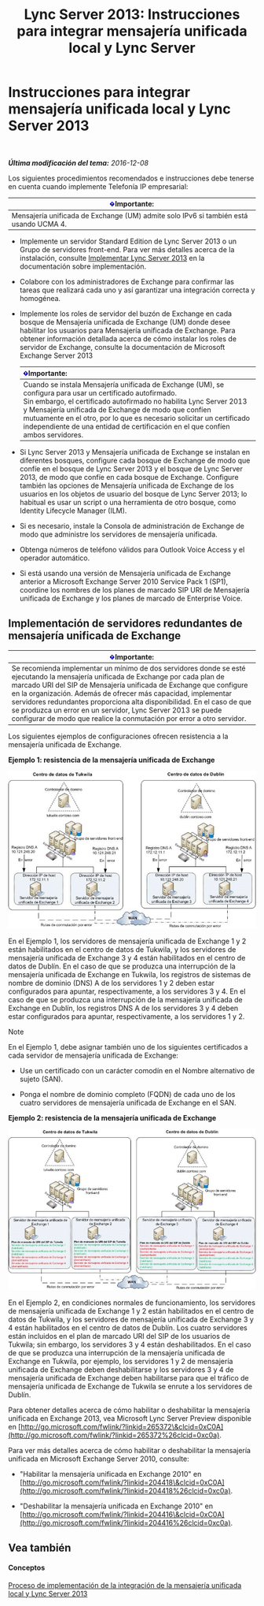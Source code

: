 ﻿---
title: 'Lync Server 2013: Instrucciones para integrar mensajería unificada local y Lync Server'
TOCTitle: Instrucciones para integrar mensajería unificada local y Lync Server
ms:assetid: 829ac017-6907-40f9-be22-787a28eae0ac
ms:mtpsurl: https://technet.microsoft.com/es-es/library/Gg398656(v=OCS.15)
ms:contentKeyID: 48275866
ms.date: 01/07/2017
mtps_version: v=OCS.15
ms.translationtype: HT
---

# Instrucciones para integrar mensajería unificada local y Lync Server 2013

 

_**Última modificación del tema:** 2016-12-08_

Los siguientes procedimientos recomendados e instrucciones debe tenerse en cuenta cuando implemente Telefonía IP empresarial:

<table>
<thead>
<tr class="header">
<th><img src="images/Gg425917.important(OCS.15).gif" title="important" alt="important" />Importante:</th>
</tr>
</thead>
<tbody>
<tr class="odd">
<td>Mensajería unificada de Exchange (UM) admite solo IPv6 si también está usando UCMA 4.</td>
</tr>
</tbody>
</table>


  - Implemente un servidor Standard Edition de Lync Server 2013 o un Grupo de servidores front-end. Para ver más detalles acerca de la instalación, consulte [Implementar Lync Server 2013](lync-server-2013-deploying-lync-server.md) en la documentación sobre implementación.

  - Colabore con los administradores de Exchange para confirmar las tareas que realizará cada uno y así garantizar una integración correcta y homogénea.

  - Implemente los roles de servidor del buzón de Exchange en cada bosque de Mensajería unificada de Exchange (UM) donde desee habilitar los usuarios para Mensajería unificada de Exchange. Para obtener información detallada acerca de cómo instalar los roles de servidor de Exchange, consulte la documentación de Microsoft Exchange Server 2013
    
    <table>
    <thead>
    <tr class="header">
    <th><img src="images/Gg425917.important(OCS.15).gif" title="important" alt="important" />Importante:</th>
    </tr>
    </thead>
    <tbody>
    <tr class="odd">
    <td>Cuando se instala Mensajería unificada de Exchange (UM), se configura para usar un certificado autofirmado.<br />
    Sin embargo, el certificado autofirmado no habilita Lync Server 2013 y Mensajería unificada de Exchange de modo que confíen mutuamente en el otro, por lo que es necesario solicitar un certificado independiente de una entidad de certificación en el que confíen ambos servidores.</td>
    </tr>
    </tbody>
    </table>


  - Si Lync Server 2013 y Mensajería unificada de Exchange se instalan en diferentes bosques, configure cada bosque de Exchange de modo que confíe en el bosque de Lync Server 2013 y el bosque de Lync Server 2013, de modo que confíe en cada bosque de Exchange. Configure también las opciones de Mensajería unificada de Exchange de los usuarios en los objetos de usuario del bosque de Lync Server 2013; lo habitual es usar un script o una herramienta de otro bosque, como Identity Lifecycle Manager (ILM).

  - Si es necesario, instale la Consola de administración de Exchange de modo que administre los servidores de mensajería unificada.

  - Obtenga números de teléfono válidos para Outlook Voice Access y el operador automático.

  - Si está usando una versión de Mensajería unificada de Exchange anterior a Microsoft Exchange Server 2010 Service Pack 1 (SP1), coordine los nombres de los planes de marcado SIP URI de Mensajería unificada de Exchange y los planes de marcado de Enterprise Voice.

## Implementación de servidores redundantes de mensajería unificada de Exchange

<table>
<thead>
<tr class="header">
<th><img src="images/Gg425917.important(OCS.15).gif" title="important" alt="important" />Importante:</th>
</tr>
</thead>
<tbody>
<tr class="odd">
<td>Se recomienda implementar un mínimo de dos servidores donde se esté ejecutando la mensajería unificada de Exchange por cada plan de marcado URI del SIP de Mensajería unificada de Exchange que configure en la organización. Además de ofrecer más capacidad, implementar servidores redundantes proporciona alta disponibilidad. En el caso de que se produzca un error en un servidor, Lync Server 2013 se puede configurar de modo que realice la conmutación por error a otro servidor.</td>
</tr>
</tbody>
</table>


Los siguientes ejemplos de configuraciones ofrecen resistencia a la mensajería unificada de Exchange.

**Ejemplo 1: resistencia de la mensajería unificada de Exchange**

![Ejemplo 1 de Mensajería unificada de Exchange](images/Gg398656.3644b847-0847-4550-a989-e3fc51de5c4b(OCS.15).jpg "Ejemplo 1 de Mensajería unificada de Exchange")

En el Ejemplo 1, los servidores de mensajería unificada de Exchange 1 y 2 están habilitados en el centro de datos de Tukwila, y los servidores de mensajería unificada de Exchange 3 y 4 están habilitados en el centro de datos de Dublín. En el caso de que se produzca una interrupción de la mensajería unificada de Exchange en Tukwila, los registros de sistemas de nombre de dominio (DNS) A de los servidores 1 y 2 deben estar configurados para apuntar, respectivamente, a los servidores 3 y 4. En el caso de que se produzca una interrupción de la mensajería unificada de Exchange en Dublín, los registros DNS A de los servidores 3 y 4 deben estar configurados para apuntar, respectivamente, a los servidores 1 y 2.


> [!NOTE]
> En el Ejemplo 1, debe asignar también uno de los siguientes certificados a cada servidor de mensajería unificada de Exchange: 
> <UL>
> <LI>
> <P>Use un certificado con un carácter comodín en el Nombre alternativo de sujeto (SAN).</P>
> <LI>
> <P>Ponga el nombre de dominio completo (FQDN) de cada uno de los cuatro servidores de mensajería unificada de Exchange en el SAN.</P></LI></UL>



**Ejemplo 2: resistencia de la mensajería unificada de Exchange**

![Ejemplo 2 de Mensajería unificada de Exchange](images/Gg398656.15754273-306e-448d-b258-84bc2936a2e8(OCS.15).jpg "Ejemplo 2 de Mensajería unificada de Exchange")

En el Ejemplo 2, en condiciones normales de funcionamiento, los servidores de mensajería unificada de Exchange 1 y 2 están habilitados en el centro de datos de Tukwila, y los servidores de mensajería unificada de Exchange 3 y 4 están habilitados en el centro de datos de Dublín. Los cuatro servidores están incluidos en el plan de marcado URI del SIP de los usuarios de Tukwila; sin embargo, los servidores 3 y 4 están deshabilitados. En el caso de que se produzca una interrupción de la mensajería unificada de Exchange en Tukwila, por ejemplo, los servidores 1 y 2 de mensajería unificada de Exchange deben deshabilitarse y los servidores 3 y 4 de mensajería unificada de Exchange deben habilitarse para que el tráfico de mensajería unificada de Exchange de Tukwila se enrute a los servidores de Dublín.

Para obtener detalles acerca de cómo habilitar o deshabilitar la mensajería unificada en Exchange 2013, vea Microsoft Lync Server Preview disponible en [http://go.microsoft.com/fwlink/?linkid=265372\&clcid=0xC0A](http://go.microsoft.com/fwlink/?linkid=265372%26clcid=0xc0a).

Para ver más detalles acerca de cómo habilitar o deshabilitar la mensajería unificada en Microsoft Exchange Server 2010, consulte:

  - "Habilitar la mensajería unificada en Exchange 2010" en [http://go.microsoft.com/fwlink/?linkid=204418\&clcid=0xC0A](http://go.microsoft.com/fwlink/?linkid=204418%26clcid=0xc0a).

  - "Deshabilitar la mensajería unificada en Exchange 2010" en [http://go.microsoft.com/fwlink/?linkid=204416\&clcid=0xC0A](http://go.microsoft.com/fwlink/?linkid=204416%26clcid=0xc0a).

## Vea también

#### Conceptos

[Proceso de implementación de la integración de la mensajería unificada local y Lync Server 2013](lync-server-2013-deployment-process-for-integrating-on-premises-unified-messaging.md)

